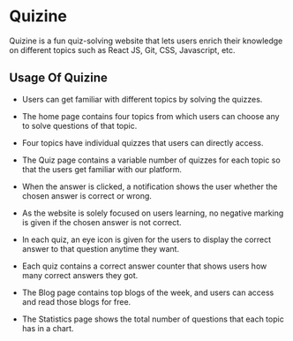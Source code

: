 # Quizine

Quizine is a fun quiz-solving website that lets users enrich their knowledge on different topics such as React JS, Git, CSS, Javascript, etc.

## Usage Of Quizine

* Users can get familiar with different topics by solving the quizzes.

* The home page contains four topics from which users can choose any to solve questions of that topic.

* Four topics have individual quizzes that users can directly access.

* The Quiz page contains a variable number of quizzes for each topic so that the users get familiar with our platform.

* When the answer is clicked, a notification shows the user whether the chosen answer is correct or wrong.

* As the website is solely focused on users learning, no negative marking is given if the chosen answer is not correct.

* In each quiz, an eye icon is given for the users to display the correct answer to that question anytime they want.

* Each quiz contains a correct answer counter that shows users how many correct answers they got.

* The Blog page contains top blogs of the week, and users can access and read those blogs for free.

* The Statistics page shows the total number of questions that each topic has in a chart.
